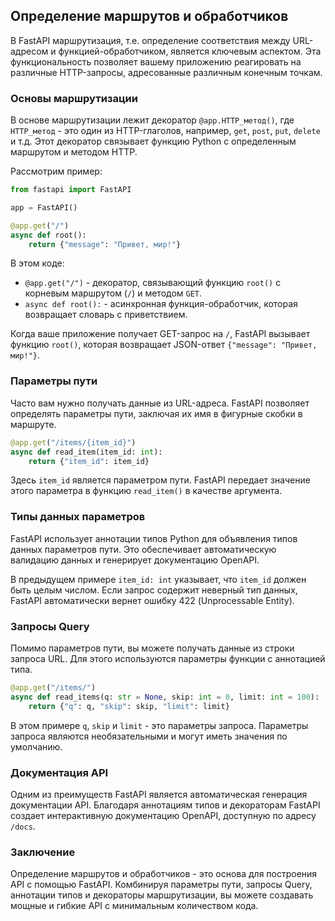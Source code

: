 ## Определение маршрутов и обработчиков

В FastAPI маршрутизация, т.е. определение соответствия между URL-адресом и функцией-обработчиком, является ключевым аспектом. Эта функциональность позволяет вашему приложению реагировать на различные HTTP-запросы, адресованные различным конечным точкам.

### Основы маршрутизации

В основе маршрутизации лежит декоратор `@app.HTTP_метод()`, где `HTTP_метод` - это один из HTTP-глаголов, например, `get`, `post`, `put`, `delete` и т.д. Этот декоратор связывает функцию Python с определенным маршрутом и методом HTTP.

Рассмотрим пример:

```python
from fastapi import FastAPI

app = FastAPI()

@app.get("/")
async def root():
    return {"message": "Привет, мир!"}
```

В этом коде:

- `@app.get("/")` - декоратор, связывающий функцию `root()` с корневым маршрутом (`/`) и методом `GET`.
- `async def root():` - асинхронная функция-обработчик, которая возвращает словарь с приветствием.

Когда ваше приложение получает GET-запрос на `/`, FastAPI вызывает функцию `root()`, которая возвращает JSON-ответ `{"message": "Привет, мир!"}`.

### Параметры пути

Часто вам нужно получать данные из URL-адреса. FastAPI позволяет определять параметры пути, заключая их имя в фигурные скобки в маршруте.

```python
@app.get("/items/{item_id}")
async def read_item(item_id: int):
    return {"item_id": item_id}
```

Здесь `item_id` является параметром пути. FastAPI передает значение этого параметра в функцию `read_item()` в качестве аргумента.

### Типы данных параметров

FastAPI использует аннотации типов Python для объявления типов данных параметров пути. Это обеспечивает автоматическую валидацию данных и генерирует документацию OpenAPI.

В предыдущем примере `item_id: int` указывает, что `item_id` должен быть целым числом. Если запрос содержит неверный тип данных, FastAPI автоматически вернет ошибку 422 (Unprocessable Entity).

### Запросы Query

Помимо параметров пути, вы можете получать данные из строки запроса URL. Для этого используются параметры функции с аннотацией типа.

```python
@app.get("/items/")
async def read_items(q: str = None, skip: int = 0, limit: int = 100):
    return {"q": q, "skip": skip, "limit": limit}
```

В этом примере `q`, `skip` и `limit` - это параметры запроса. Параметры запроса являются необязательными и могут иметь значения по умолчанию.

### Документация API

Одним из преимуществ FastAPI является автоматическая генерация документации API.  Благодаря аннотациям типов и декораторам FastAPI создает интерактивную документацию OpenAPI, доступную по адресу `/docs`. 

### Заключение

Определение маршрутов и обработчиков - это основа для построения API с помощью FastAPI. Комбинируя параметры пути, запросы Query, аннотации типов и декораторы маршрутизации, вы можете создавать мощные и гибкие API с минимальным количеством кода.
